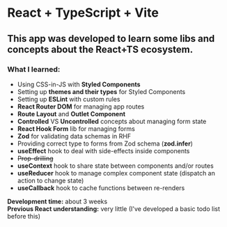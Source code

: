 # React + TypeScript + Vite

## This app was developed to learn some libs and concepts about the React+TS ecosystem.

### What I learned:

- Using CSS-in-JS with **Styled Components**
- Setting up **themes and their types** for Styled Components
- Setting up **ESLint** with custom rules
- **React Router DOM** for managing app routes
- **Route Layout** and **Outlet Component**
- **Controlled** VS **Uncontrolled** concepts about managing form state
- **React Hook Form** lib for managing forms
- **Zod** for validating data schemas in RHF
- Providing correct type to forms from Zod schema (**zod.infer**)
- **useEffect** hook to deal with side-effects inside components
- ~~Prop-drilling~~
- **useContext** hook to share state between components and/or routes
- **useReducer** hook to manage complex component state (dispatch an action to change state)
- **useCallback** hook to cache functions between re-renders

**Development time:** about 3 weeks\
**Previous React understanding:** very little (I've developed a basic todo list before this)
